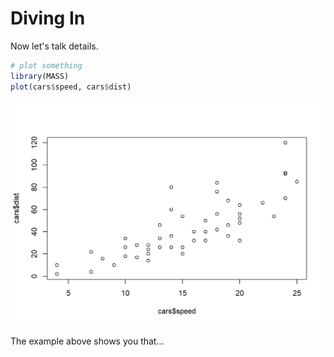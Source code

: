 # Diving In

Now let's talk details.


```r
# plot something
library(MASS)
plot(cars$speed, cars$dist)
```

<img src="02-Diving-In_files/figure-html/unnamed-chunk-1-1.png" width="672" />

The example above shows you that...
